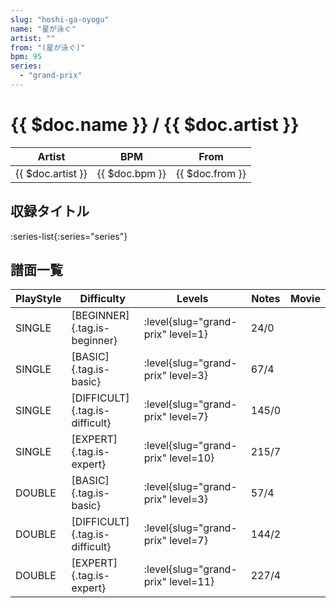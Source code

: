 ```yaml
---
slug: "hoshi-ga-oyogu"
name: "星が泳ぐ"
artist: ""
from: "(星が泳ぐ)"
bpm: 95
series:
  - "grand-prix"
---
```


# {{ $doc.name }} / {{ $doc.artist }}

|Artist|BPM|From|
|------|---|----|
|{{ $doc.artist }}|{{ $doc.bpm }}|{{ $doc.from }}|

## 収録タイトル

:series-list{:series="series"}

## 譜面一覧

|PlayStyle|Difficulty|Levels|Notes|Movie|
|---------|----------|------|-----|-----|
|SINGLE|[BEGINNER]{.tag.is-beginner}|<div class="field is-grouped is-grouped-multiline"> :level{slug="grand-prix" level=1}</div>|24/0||
|SINGLE|[BASIC]{.tag.is-basic}|<div class="field is-grouped is-grouped-multiline"> :level{slug="grand-prix" level=3}</div>|67/4||
|SINGLE|[DIFFICULT]{.tag.is-difficult}|<div class="field is-grouped is-grouped-multiline"> :level{slug="grand-prix" level=7}</div>|145/0||
|SINGLE|[EXPERT]{.tag.is-expert}|<div class="field is-grouped is-grouped-multiline"> :level{slug="grand-prix" level=10}</div>|215/7||
|DOUBLE|[BASIC]{.tag.is-basic}|<div class="field is-grouped is-grouped-multiline"> :level{slug="grand-prix" level=3}</div>|57/4||
|DOUBLE|[DIFFICULT]{.tag.is-difficult}|<div class="field is-grouped is-grouped-multiline"> :level{slug="grand-prix" level=7}</div>|144/2||
|DOUBLE|[EXPERT]{.tag.is-expert}|<div class="field is-grouped is-grouped-multiline"> :level{slug="grand-prix" level=11}</div>|227/4||
